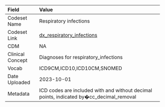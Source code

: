 |Field            |Value                                                                                   |
|:----------------|:---------------------------------------------------------------------------------------|
|Codeset Name     |Respiratory infections                                                                  |
|Codeset Link     |[dx_respiratory_infections](https://github.com/PEDSnet/Variable-Dictionary/blob/main/condition/dx_respiratory_infections.csv)|
|CDM              |NA                                                                                      |
|Clinical Concept |Diagnoses for respiratory_infections                                                    |
|Vocab            |ICD9CM,ICD10,ICD10CM,SNOMED                                                             |
|Date Uploaded    |2023-10-01                                                                              |
|Metadata         |ICD codes are included with and without decimal points, indicated by�cc_decimal_removal |
